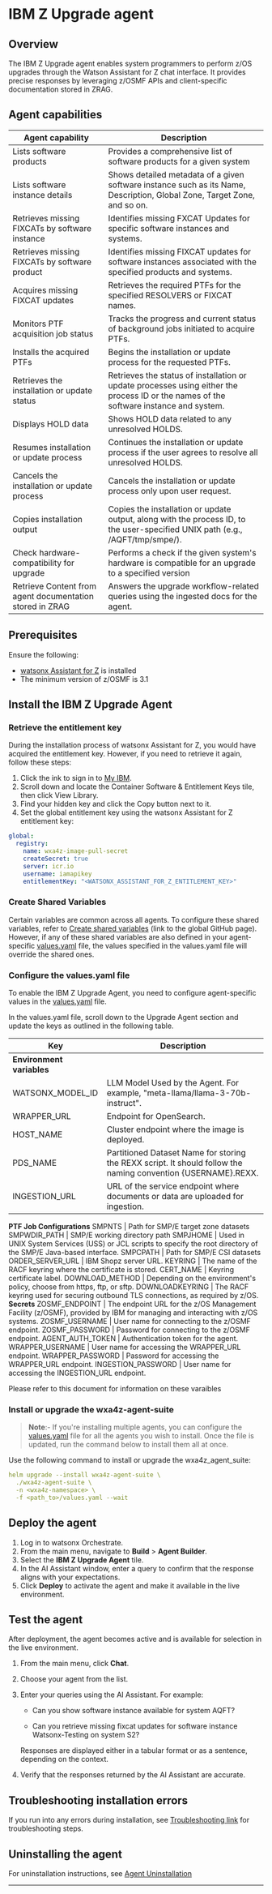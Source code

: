 # IBM Z Upgrade agent

## Overview
The IBM Z Upgrade agent enables system programmers to perform z/OS upgrades through the Watson Assistant for Z chat interface. It provides precise responses by leveraging z/OSMF APIs and client-specific documentation stored in ZRAG.

## Agent capabilities

| Agent capability         |            Description                  |
|------------------------------|-----------------------------------|
| Lists software products        | Provides a comprehensive list of software products for a given system    |
Lists software instance details | Shows detailed metadata of a given software instance such as its Name, Description, Global Zone, Target Zone, and so on.
Retrieves missing FIXCATs by software instance | Identifies missing FXCAT Updates for specific software instances and systems.
Retrieves missing FIXCATs by software product | Identifies missing FIXCAT updates for software instances associated with the specified products and systems.
Acquires missing FIXCAT updates | Retrieves the required PTFs for the specified RESOLVERS or FIXCAT names.
Monitors PTF acquisition job status| Tracks the progress and current status of background jobs initiated to acquire PTFs.
Installs the acquired PTFs | Begins the installation or update process for the requested PTFs.
Retrieves the installation or update status | Retrieves the status of installation or update processes using either the process ID or the names of the software instance and system.
Displays HOLD data | Shows HOLD data related to any unresolved HOLDS.
Resumes installation or update process | Continues the installation or update process if the user agrees to resolve all unresolved HOLDS.
Cancels the installation or update process | Cancels the installation or update process only upon user request.
Copies installation output | Copies the installation or update output, along with the process ID, to the user-specified UNIX path (e.g., /AQFT/tmp/smpe/).
Check hardware-compatibility for upgrade | Performs a check if the given system's hardware is compatible for an upgrade to a specified version
Retrieve Content from agent documentation stored in ZRAG |  Answers the upgrade workflow-related queries using the ingested docs for the agent.


## Prerequisites
Ensure the following:

- [watsonx Assistant for Z]( https://www.ibm.com/docs/watsonx/waz/3.0.0?topic=install-premises-watsonx-orchestrate-watsonx-assistant-z) is installed
- The minimum version of z/OSMF is 3.1

## Install the IBM Z Upgrade Agent



### Retrieve the entitlement key

During the installation process of watsonx Assistant for Z, you would have acquired the entitlement key. However, if you need to retrieve it again, follow these steps:

1. Click the ink to sign in to [My IBM](https://myibm.ibm.com/dashboard/).
2. Scroll down and locate the Container Software & Entitlement Keys tile, then click View Library.
3. Find your hidden key and click the Copy button next to it.
4. Set the global entitlement key using the watsonx Assistant for Z entitlement key:

```yaml
global:
  registry:
    name: wxa4z-image-pull-secret
    createSecret: true
    server: icr.io
    username: iamapikey
    entitlementKey: "<WATSONX_ASSISTANT_FOR_Z_ENTITLEMENT_KEY>"
```

### Create Shared Variables

Certain variables are common across all agents. To configure these shared variables, refer to [Create shared variables]([https://github.ibm.com/wxa4z/agent-deployment-charts/tree/readme-update?tab=readme-ov-file#step-2-create-shared-variablescreate-once-reuse-everywhere) (link to the global GitHub page).
However, if any of these shared variables are also defined in your agent-specific [values.yaml](https://github.ibm.com/wxa4z/agent-deployment-charts/blob/main/wxa4z-agent-suite/values.yaml) file, the values specified in the values.yaml file will override the shared ones.

### Configure the values.yaml file

To enable the IBM Z Upgrade Agent, you need to configure agent-specific values in the [values.yaml](https://github.ibm.com/wxa4z/agent-deployment-charts/blob/main/wxa4z-agent-suite/values.yaml) file.

In the values.yaml file, scroll down to the Upgrade Agent section and update the keys as outlined in the following table.

| Key       |            Description                  |
|------------------------------|-----------------------------------|
**Environment variables**                                                        |
WATSONX_MODEL_ID | LLM Model Used by the Agent. For example, "meta-llama/llama-3-70b-instruct".
WRAPPER_URL | Endpoint for OpenSearch.
HOST_NAME | Cluster endpoint where the image is deployed.
PDS_NAME | Partitioned Dataset Name for storing the REXX script. It should follow the naming convention {USERNAME}.REXX.
INGESTION_URL | URL of the service endpoint where documents or data are uploaded for ingestion.
**PTF Job Configurations**
SMPNTS | Path for SMP/E target zone datasets
SMPWDIR_PATH | SMP/E working directory path
SMPJHOME | Used in UNIX System Services (USS) or JCL scripts to specify the root directory of the SMP/E Java-based interface.
SMPCPATH | Path for SMP/E CSI datasets
ORDER_SERVER_URL | IBM Shopz server URL.
KEYRING | The name of the RACF keyring where the certificate is stored.
CERT_NAME | Keyring certificate label.
DOWNLOAD_METHOD | Depending on the environment's policy, choose from https, ftp, or sftp.
DOWNLOADKEYRING | The RACF keyring used for securing outbound TLS connections, as required by z/OS.
**Secrets**
ZOSMF_ENDPOINT | The endpoint URL for the z/OS Management Facility (z/OSMF), provided by IBM for managing and interacting with z/OS systems.
ZOSMF_USERNAME | User name for connecting to the z/OSMF endpoint.
ZOSMF_PASSWORD | Password for connecting to the z/OSMF endpoint.
AGENT_AUTH_TOKEN | Authentication token for the agent.
WRAPPER_USERNAME | User name for accessing the WRAPPER_URL endpoint.
WRAPPER_PASSWORD | Password for accessing the WRAPPER_URL endpoint.
INGESTION_PASSWORD | User name for accessing the INGESTION_URL endpoint.

 Please refer to this document for information on these varaibles <link to the doc>
### Install or upgrade the wxa4z-agent-suite

> **Note**:- If you're installing multiple agents, you can configure the [values.yaml](https://github.ibm.com/wxa4z/agent-deployment-charts/blob/main/wxa4z-agent-suite/values.yaml) file for all the agents you wish to install. Once the file is updated, run the command below to install them all at once.


Use the following command to install or upgrade the wxa4z_agent_suite:

```yaml
helm upgrade --install wxa4z-agent-suite \
  ./wxa4z-agent-suite \
  -n <wxa4z-namespace> \
  -f <path_to>/values.yaml --wait
```

## Deploy the agent

1. Log in to watsonx Orchestrate.
2. From the main menu, navigate to **Build** > **Agent Builder**.
3. Select the **IBM Z Upgrade Agent** tile.
4. In the AI Assistant window, enter a query to confirm that the response aligns with your expectations.
5. Click **Deploy** to activate the agent and make it available in the live environment.


## Test the agent

After deployment, the agent becomes active and is available for selection in the live environment.

1. From the main menu, click **Chat**.
2. Choose your agent from the list.
3. Enter your queries using the AI Assistant.
   For example:
   
      - Can you show software instance available for system AQFT?

      - Can you retrieve missing fixcat updates for software instance Watsonx-Testing on system S2?

    Responses are displayed either in a tabular format or as a sentence, depending on the context.

4. Verify that the responses returned by the AI Assistant are accurate.

## Troubleshooting installation errors
If you run into any errors during installation, see [Troubleshooting link](https://github.ibm.com/wxa4z/agent-deployment-charts/tree/support_agent-readme-update/agent-helm-charts/upgrade-agent) for troubleshooting steps.

## Uninstalling the agent
For uninstallation instructions, see [Agent Uninstallation](https://github.ibm.com/wxa4z/agent-deployment-charts/tree/support_agent-readme-update/agent-helm-charts/upgrade-agent)

-------------------------
